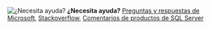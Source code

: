 <Token>![¿Necesita ayuda?](media/needhelp_person_icon.png)  **¿Necesita ayuda?** [Preguntas y respuestas de Microsoft](https://docs.microsoft.com/answers/products/sql-server), [Stackoverflow](https://stackoverflow.com/questions/tagged/sql-server), [Comentarios de productos de SQL Server](https://feedback.azure.com/forums/908035-sql-server)</Token>
